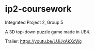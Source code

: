 # ip2-coursework
Integrated Project 2, Group 5

A 3D top-down puzzle game made in UE4.

Trailer: https://youtu.be/LUiJxAkXcWg
